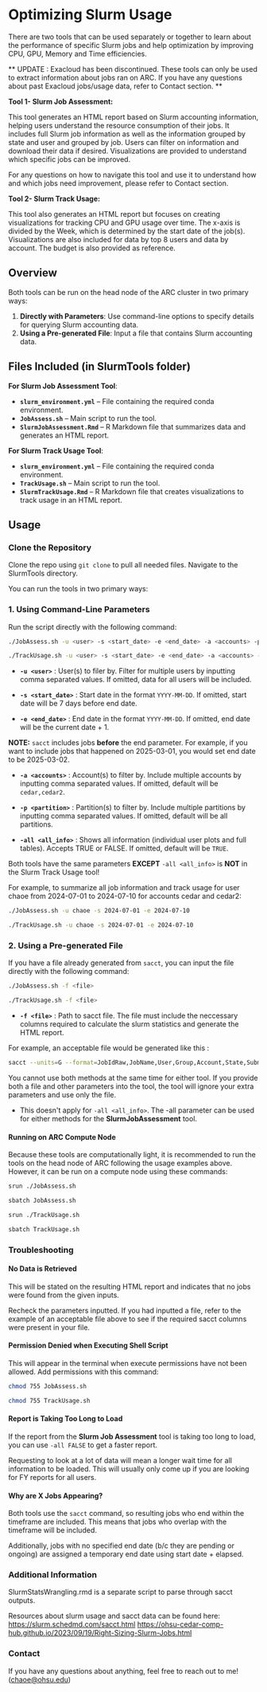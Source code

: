 # Optimizing Slurm Usage 

There are two tools that can be used separately or together to learn about the performance of specific Slurm jobs and help optimization by improving CPU, GPU, Memory and Time efficiencies. 

** UPDATE : Exacloud has been discontinued. These tools can only be used to extract information about jobs ran on ARC. If you have any questions about past Exacloud jobs/usage data, refer to Contact section. ** 

**Tool 1- Slurm Job Assessment:**

This tool generates an HTML report based on Slurm accounting information, helping users understand the resource consumption of their jobs. It includes full Slurm job information as well as the information grouped by state and user and grouped by job. Users can filter on information and download their data if desired. Visualizations are provided to understand which specific jobs can be improved. 

For any questions on how to navigate this tool and use it to understand how and which jobs need improvement, please refer to Contact section. 

**Tool 2- Slurm Track Usage:**

This tool also generates an HTML report but focuses on creating visualizations for tracking CPU and GPU usage over time. The x-axis is divided by the Week, which is determined by the start date of the job(s). Visualizations are also included for data by top 8 users and data by account. The budget is also provided as reference. 


## Overview   

Both tools can be run on the head node of the ARC cluster in two primary ways:

1. **Directly with Parameters**: Use command-line options to specify details for querying Slurm accounting data.
2. **Using a Pre-generated File**: Input a file that contains Slurm accounting data. 

## Files Included (in SlurmTools folder)
**For Slurm Job Assessment Tool**: 
- **`slurm_environment.yml`** – File containing the required conda environment.
- **`JobAssess.sh`** – Main script to run the tool.
- **`SlurmJobAssessment.Rmd`** – R Markdown file that summarizes data and generates an HTML report. 

**For Slurm Track Usage Tool**: 
- **`slurm_environment.yml`** – File containing the required conda environment.
- **`TrackUsage.sh`** – Main script to run the tool.
- **`SlurmTrackUsage.Rmd`** – R Markdown file that creates visualizations to track usage in an HTML report. 


## Usage

### Clone the Repository
Clone the repo using `git clone` to pull all needed files. 
Navigate to the SlurmTools directory. 

You can run the tools in two primary ways:

### 1. Using Command-Line Parameters

Run the script directly with the following command:

```bash
./JobAssess.sh -u <user> -s <start_date> -e <end_date> -a <accounts> -p <partition> -all <all_info>

./TrackUsage.sh -u <user> -s <start_date> -e <end_date> -a <accounts> -p <partition> 
```
- **`-u <user>`** : User(s) to filer by. Filter for multiple users by inputting comma separated values. 
If omitted, data for all users will be included. 

- **`-s <start_date>`** : Start date in the format `YYYY-MM-DD`. If omitted, start date will be 7 days before end date. 

- **`-e <end_date>`** : End date in the format `YYYY-MM-DD`. If omitted, end date will be the current date + 1. 

**NOTE:** `sacct` includes jobs **before** the end parameter. For example, if you want to include jobs that happened on 2025-03-01, you would set end date to be 2025-03-02. 

- **`-a <accounts>`** : Account(s) to filter by. Include multiple accounts by inputting comma separated values. If omitted, default will be `cedar,cedar2`. 

- **`-p <partition>`** : Partition(s) to filter by. Include multiple partitions by inputting comma separated values. If omitted, default will be all partitions. 

- **`-all <all_info>`** : Shows all information (individual user plots and full tables). Accepts TRUE or FALSE. If omitted, default will be `TRUE`. 

Both tools have the same parameters **EXCEPT** `-all <all_info>` is **NOT** in the Slurm Track Usage tool! 

For example, to summarize all job information and track usage for user chaoe from 2024-07-01 to 2024-07-10 for accounts cedar and cedar2:

```bash
./JobAssess.sh -u chaoe -s 2024-07-01 -e 2024-07-10

./TrackUsage.sh -u chaoe -s 2024-07-01 -e 2024-07-10
```


### 2. Using a Pre-generated File 
If you have a file already generated from `sacct`, you can input the file directly with the following command: 

```bash
./JobAssess.sh -f <file>

./TrackUsage.sh -f <file>
```
- **`-f <file>`** : Path to sacct file. The file must include the neccessary columns required to calculate the slurm statistics and generate the HTML report. 

For example, an acceptable file would be generated like this : 

```bash 
sacct --units=G --format=JobIdRaw,JobName,User,Group,Account,State,Submit,Start,End,Cluster,Partition,AllocNodes,AllocTRES,AllocCPUS,ReqCPUs,AveCPU,TotalCPU,CPUTime,UserCPU,SystemCPU,Elapsed,Timelimit,ReqMem,MaxRSS,MaxVMSize,MaxDiskWrite,MaxDiskRead,CPUTimeRaw,ElapsedRaw,TimelimitRaw --parsable2 -a -A cedar,cedar2 --starttime=2023-07-01 --endtime=2024-06-30 > data.txt
```

You cannot use both methods at the same time for either tool. If you provide both a file and other parameters into the tool, the tool will ignore your extra parameters and use only the file. 

* This doesn't apply for `-all <all_info>`. The -all parameter can be used for either methods for the **SlurmJobAssessment** tool.

#### Running on ARC Compute Node

Because these tools are computationally light, it is recommended to run the tools on the head node of ARC following the usage examples above. 
However, it can be run on a compute node using these commands: 

```bash 
srun ./JobAssess.sh

sbatch JobAssess.sh

srun ./TrackUsage.sh

sbatch TrackUsage.sh
```



### Troubleshooting 

#### No Data is Retrieved 
This will be stated on the resulting HTML report and indicates that no jobs were found from the given inputs. 

Recheck the parameters inputted. If you had inputted a file, refer to the example of an acceptable file above to see if the required sacct columns were present in your file. 


#### Permission Denied when Executing Shell Script
This will appear in the terminal when execute permissions have not been allowed. Add permissions with this command: 
```bash 
chmod 755 JobAssess.sh 

chmod 755 TrackUsage.sh
```

#### Report is Taking Too Long to Load 
If the report from the **Slurm Job Assessment** tool is taking too long to load, you can use `-all FALSE` to get a faster report. 

Requesting to look at a lot of data will mean a longer wait time for all information to be loaded. 
This will usually only come up if you are looking for FY reports for all users. 


#### Why are X Jobs Appearing? 
Both tools use the `sacct` command, so resulting jobs who end within the timeframe are included.
This means that jobs who overlap with the timeframe will be included. 

Additionally, jobs with no specified end date (b/c they are pending or ongoing) are assigned a temporary end date using start date + elapsed. 


### Additional Information 

SlurmStatsWrangling.rmd is a separate script to parse through sacct outputs. 

Resources about slurm usage and sacct data can be found here: 
https://slurm.schedmd.com/sacct.html
https://ohsu-cedar-comp-hub.github.io/2023/09/19/Right-Sizing-Slurm-Jobs.html

### Contact 
If you have any questions about anything, feel free to reach out to me! (chaoe@ohsu.edu)